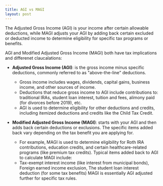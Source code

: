 ```yaml
---
title: AGI vs MAGI
layout: post
---
```


The Adjusted Gross Income (AGI) is your income after certain allowable deductions, while MAGI adjusts your AGI by adding back certain excluded or deducted income to determine eligibility for specific tax programs or benefits.

AGI and Modified Adjusted Gross Income (MAGI) both have tax implications and differenet claucalations:

- **Adjusted Gross Income (AGI)**: is the gross income minus specific deductions, commonly referred to as "above-the-line" deductions. 
     - Gross income includes wages, dividends, capital gains, business income, and other sources of income. 
     - Deductions that reduce gross income to AGI include contributions to: traditional IRAs, student loan interest, tuition and fees, alimony paid (for divorces before 2019), etc.
     - AGI is used to determine eligibility for other deductions and credits, including itemized deductions and credits like the Child Tax Credit.

- **Modified Adjusted Gross Income (MAGI)**: starts with your AGI and then adds back certain deductions or exclusions. The specific items added back vary depending on the tax benefit you are applying for. 
     - For example, MAGI is used to determine eligibility for Roth IRA contributions, education credits, and certain healthcare-related programs (like premium tax credits). Typical items added back to AGI to calculate MAGI include: 
     - Tax-exempt interest income (like interest from municipal bonds), Foreign earned income exclusion, The student loan interest deduction (for some tax benefits) MAGI is essentially AGI adjusted further for specific tax rules.

